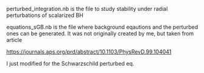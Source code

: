 perturbed_integration.nb is the file to study stability under radial perturbations of scalarized BH

equations_sGB.nb is the file where background eqautions and the perturbed ones can be generated. It was not originally created by me, but taken from article

https://journals.aps.org/prd/abstract/10.1103/PhysRevD.99.104041

I just modified for the Schwarzschild perturbed eq. 
